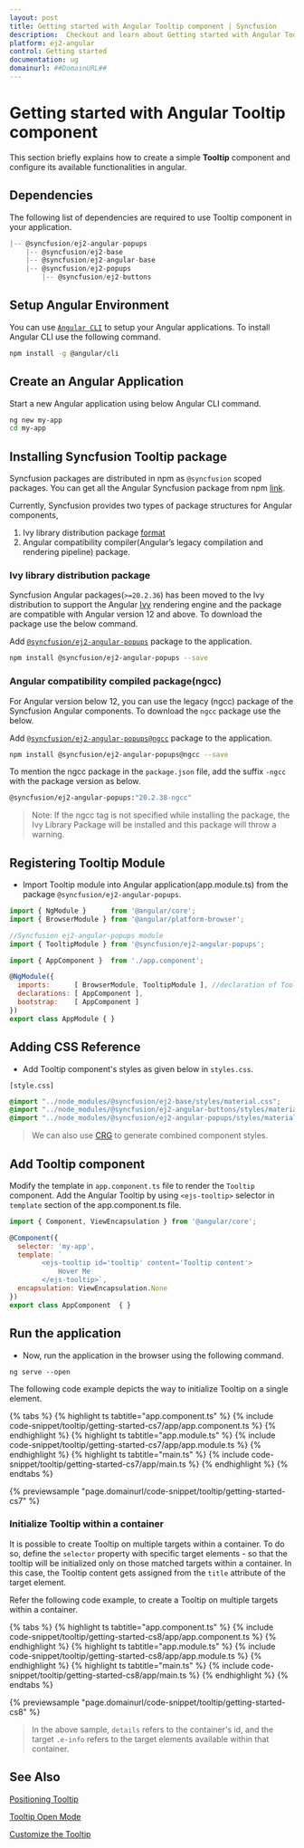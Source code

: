 ```yaml
---
layout: post
title: Getting started with Angular Tooltip component | Syncfusion
description:  Checkout and learn about Getting started with Angular Tooltip component of Syncfusion Essential JS 2 and more details.
platform: ej2-angular
control: Getting started 
documentation: ug
domainurl: ##DomainURL##
---
```


# Getting started with Angular Tooltip component

This section briefly explains how to create a simple **Tooltip** component and configure its available functionalities in angular.

## Dependencies

The following list of dependencies are required to use Tooltip component in your application.

```javascript
|-- @syncfusion/ej2-angular-popups
    |-- @syncfusion/ej2-base
    |-- @syncfusion/ej2-angular-base
    |-- @syncfusion/ej2-popups
        |-- @syncfusion/ej2-buttons
```

## Setup Angular Environment

You can use [`Angular CLI`](https://github.com/angular/angular-cli) to setup your Angular applications.
To install Angular CLI use the following command.

```bash
npm install -g @angular/cli
```

## Create an Angular Application

Start a new Angular application using below Angular CLI command.

```bash
ng new my-app
cd my-app
```

## Installing Syncfusion Tooltip package

Syncfusion packages are distributed in npm as `@syncfusion` scoped packages. You can get all the Angular Syncfusion package from npm [link]( https://www.npmjs.com/search?q=%40syncfusion%2Fej2-angular- ).

Currently, Syncfusion provides two types of package structures for Angular components,
1. Ivy library distribution package [format](https://angular.io/guide/angular-package-format#angular-package-format)
2. Angular compatibility compiler(Angular’s legacy compilation and rendering pipeline) package.

### Ivy library distribution package

Syncfusion Angular packages(`>=20.2.36`) has been moved to the Ivy distribution to support the Angular [Ivy](https://docs.angular.lat/guide/ivy) rendering engine and the package are compatible with Angular version 12 and above. To download the package use the below command.

Add [`@syncfusion/ej2-angular-popups`](https://www.npmjs.com/package/@syncfusion/ej2-angular-popups/v/20.2.38) package to the application.

```bash
npm install @syncfusion/ej2-angular-popups --save
```

### Angular compatibility compiled package(ngcc)

For Angular version below 12, you can use the legacy (ngcc) package of the Syncfusion Angular components. To download the `ngcc` package use the below.

Add [`@syncfusion/ej2-angular-popups@ngcc`](https://www.npmjs.com/package/@syncfusion/ej2-angular-popups/v/20.2.38-ngcc) package to the application.

```bash
npm install @syncfusion/ej2-angular-popups@ngcc --save
```

To mention the ngcc package in the `package.json` file, add the suffix `-ngcc` with the package version as below.

```bash
@syncfusion/ej2-angular-popups:"20.2.38-ngcc"
```

>Note: If the ngcc tag is not specified while installing the package, the Ivy Library Package will be installed and this package will throw a warning.

## Registering Tooltip Module

* Import Tooltip module into Angular application(app.module.ts) from the package `@syncfusion/ej2-angular-popups`.

```javascript
import { NgModule }      from '@angular/core';
import { BrowserModule } from '@angular/platform-browser';

//Syncfusion ej2-angular-popups module
import { TooltipModule } from '@syncfusion/ej2-angular-popups';

import { AppComponent }  from './app.component';

@NgModule({
  imports:      [ BrowserModule, TooltipModule ], //declaration of TooltipModule module into NgModule
  declarations: [ AppComponent ],
  bootstrap:    [ AppComponent ]
})
export class AppModule { }
```

## Adding CSS Reference

* Add Tooltip component's styles as given below in `styles.css`.

`[style.css]`

```css
@import "../node_modules/@syncfusion/ej2-base/styles/material.css";
@import "../node_modules/@syncfusion/ej2-angular-buttons/styles/material.css";
@import "../node_modules/@syncfusion/ej2-angular-popups/styles/material.css";
```

> We can also use [CRG](https://crg.syncfusion.com/) to generate combined component styles.

## Add Tooltip component

Modify the template in `app.component.ts` file to render the `Tooltip` component. Add the Angular Tooltip by using `<ejs-tooltip>` selector in `template` section of the app.component.ts file.

```javascript
import { Component, ViewEncapsulation } from '@angular/core';

@Component({
  selector: 'my-app',
  template: `
        <ejs-tooltip id='tooltip' content='Tooltip content'>
            Hover Me
        </ejs-tooltip>`,
  encapsulation: ViewEncapsulation.None
})
export class AppComponent  { }
```

## Run the application

* Now, run the application in the browser using the following command.

```shell
ng serve --open
```

The following code example depicts the way to initialize Tooltip on a single element.

{% tabs %}
{% highlight ts tabtitle="app.component.ts" %}
{% include code-snippet/tooltip/getting-started-cs7/app/app.component.ts %}
{% endhighlight %}
{% highlight ts tabtitle="app.module.ts" %}
{% include code-snippet/tooltip/getting-started-cs7/app/app.module.ts %}
{% endhighlight %}
{% highlight ts tabtitle="main.ts" %}
{% include code-snippet/tooltip/getting-started-cs7/app/main.ts %}
{% endhighlight %}
{% endtabs %}
  
{% previewsample "page.domainurl/code-snippet/tooltip/getting-started-cs7" %}

### Initialize Tooltip within a container

It is possible to create Tooltip on multiple targets within a container. To do so, define the `selector` property with specific target elements - so that the tooltip will be initialized only on those matched targets within a container. In this case, the Tooltip content gets assigned from the `title` attribute of the target element.

Refer the following code example, to create a Tooltip on multiple targets within a container.

{% tabs %}
{% highlight ts tabtitle="app.component.ts" %}
{% include code-snippet/tooltip/getting-started-cs8/app/app.component.ts %}
{% endhighlight %}
{% highlight ts tabtitle="app.module.ts" %}
{% include code-snippet/tooltip/getting-started-cs8/app/app.module.ts %}
{% endhighlight %}
{% highlight ts tabtitle="main.ts" %}
{% include code-snippet/tooltip/getting-started-cs8/app/main.ts %}
{% endhighlight %}
{% endtabs %}
  
{% previewsample "page.domainurl/code-snippet/tooltip/getting-started-cs8" %}

> In the above sample, `details` refers to the container's id, and the target `.e-info` refers to the target elements available
> within that container.

## See Also

[Positioning Tooltip](./position)

[Tooltip Open Mode](./open-mode)

[Customize the Tooltip](./customization)
